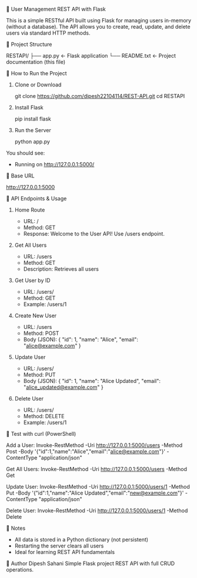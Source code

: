 
🧪 User Management REST API with Flask

This is a simple RESTful API built using Flask for managing users in-memory (without a database). The API allows you to create, read, update, and delete users via standard HTTP methods.

📁 Project Structure

RESTAPI/
├── app.py         ← Flask application
└── README.txt     ← Project documentation (this file)

🚀 How to Run the Project

1. Clone or Download

   git clone https://github.com/dipesh22104114/REST-API.git
   cd RESTAPI

2. Install Flask

   pip install flask

3. Run the Server

   python app.py

You should see:

   * Running on http://127.0.0.1:5000/

📌 Base URL

http://127.0.0.1:5000

📖 API Endpoints & Usage

1. Home Route
   - URL: /
   - Method: GET
   - Response: Welcome to the User API! Use /users endpoint.

2. Get All Users
   - URL: /users
   - Method: GET
   - Description: Retrieves all users

3. Get User by ID
   - URL: /users/<id>
   - Method: GET
   - Example: /users/1

4. Create New User
   - URL: /users
   - Method: POST
   - Body (JSON):
     {
       "id": 1,
       "name": "Alice",
       "email": "alice@example.com"
     }

5. Update User
   - URL: /users/<id>
   - Method: PUT
   - Body (JSON):
     {
       "id": 1,
       "name": "Alice Updated",
       "email": "alice_updated@example.com"
     }

6. Delete User
   - URL: /users/<id>
   - Method: DELETE
   - Example: /users/1

🧪 Test with curl (PowerShell)

Add a User:
Invoke-RestMethod -Uri http://127.0.0.1:5000/users -Method Post -Body '{"id":1,"name":"Alice","email":"alice@example.com"}' -ContentType "application/json"

Get All Users:
Invoke-RestMethod -Uri http://127.0.0.1:5000/users -Method Get

Update User:
Invoke-RestMethod -Uri http://127.0.0.1:5000/users/1 -Method Put -Body '{"id":1,"name":"Alice Updated","email":"new@example.com"}' -ContentType "application/json"

Delete User:
Invoke-RestMethod -Uri http://127.0.0.1:5000/users/1 -Method Delete

📌 Notes

- All data is stored in a Python dictionary (not persistent)
- Restarting the server clears all users
- Ideal for learning REST API fundamentals


📃 Author
Dipesh Sahani
Simple Flask project REST API with full CRUD operations.
